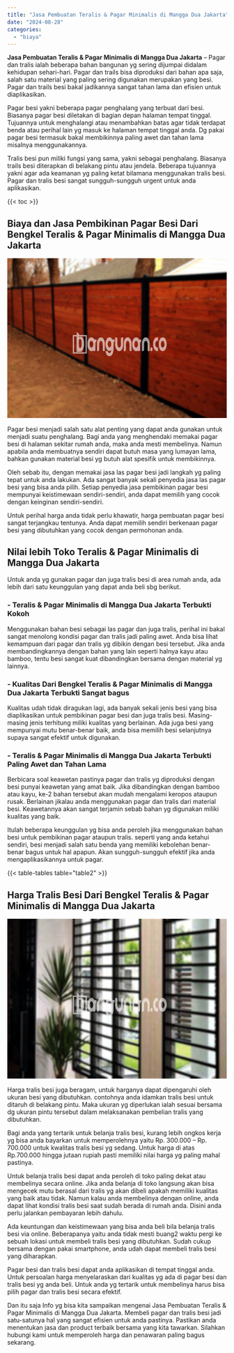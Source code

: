 ```yaml
---
title: "Jasa Pembuatan Teralis & Pagar Minimalis di Mangga Dua Jakarta"
date: "2024-08-28"
categories: 
  - "biaya"
---
```


**Jasa Pembuatan Teralis & Pagar Minimalis di Mangga Dua Jakarta** – Pagar dan tralis ialah beberapa bahan bangunan yg sering dijumpai didalam kehidupan sehari-hari. Pagar dan trails bisa diproduksi dari bahan apa saja, salah satu material yang paling sering digunakan merupakan yang besi. Pagar dan trails besi bakal jadikannya sangat tahan lama dan efisien untuk diaplikasikan.

Pagar besi yakni beberapa pagar penghalang yang terbuat dari besi. Biasanya pagar besi diletakan di bagian depan halaman tempat tinggal. Tujuannya untuk menghalangi atau menambahkan batas agar tidak terdapat benda atau perihal lain yg masuk ke halaman tempat tinggal anda. Dg pakai pagar besi termasuk bakal membikinnya paling awet dan tahan lama misalnya menggunakannya.

Tralis besi pun miliki fungsi yang sama, yakni sebagai penghalang. Biasanya trails besi diterapkan di belakang pintu atau jendela. Beberapa tujuannya yakni agar ada keamanan yg paling ketat bilamana menggunakan tralis besi. Pagar dan tralis besi sangat sungguh-sungguh urgent untuk anda aplikasikan.

{{< toc >}}

## Biaya dan Jasa Pembikinan Pagar Besi Dari Bengkel Teralis & Pagar Minimalis di Mangga Dua Jakarta

![Jasa Pembuatan Teralis & Pagar Minimalis di Mangga Dua Jakarta](/images/pagar-minimalis-murah-26.png)

Pagar besi menjadi salah satu alat penting yang dapat anda gunakan untuk menjadi suatu penghalang. Bagi anda yang menghendaki memakai pagar besi di halaman sekitar rumah anda, maka anda mesti membelinya. Namun apabila anda membuatnya sendiri dapat butuh masa yang lumayan lama, bahkan gunakan material besi yg butuh alat spesifik untuk membikinnya.

Oleh sebab itu, dengan memakai jasa las pagar besi jadi langkah yg paling tepat untuk anda lakukan. Ada sangat banyak sekali penyedia jasa las pagar besi yang bisa anda pilih. Setiap penyedia jasa pembikinan pagar besi mempunyai keistimewaan sendiri-sendiri, anda dapat memilih yang cocok dengan keinginan sendiri-sendiri.

Untuk perihal harga anda tidak perlu khawatir, harga pembuatan pagar besi sangat terjangkau tentunya. Anda dapat memilih sendiri berkenaan pagar besi yang dibutuhkan yang cocok dengan permohonan anda.

## Nilai lebih Toko Teralis & Pagar Minimalis di Mangga Dua Jakarta

Untuk anda yg gunakan pagar dan juga tralis besi di area rumah anda, ada lebih dari satu keunggulan yang dapat anda beli sbg berikut.

### \- Teralis & Pagar Minimalis di Mangga Dua Jakarta Terbukti Kokoh

Menggunakan bahan besi sebagai las pagar dan juga tralis, perihal ini bakal sangat menolong kondisi pagar dan tralis jadi paling awet. Anda bisa lihat kemampuan dari pagar dan tralis yg dibikin dengan besi tersebut. Jika anda membandingkannya dengan bahan yang lain seperti halnya kayu atau bamboo, tentu besi sangat kuat dibandingkan bersama dengan material yg lainnya.

### \- Kualitas Dari Bengkel Teralis & Pagar Minimalis di Mangga Dua Jakarta Terbukti Sangat bagus

Kualitas udah tidak diragukan lagi, ada banyak sekali jenis besi yang bisa diaplikasikan untuk pembikinan pagar besi dan juga tralis besi. Masing-masing jenis terhitung miliki kualitas yang berlainan. Ada juga besi yang mempunyai mutu benar-benar baik, anda bisa memilih besi selanjutnya supaya sangat efektif untuk digunakan.

### \- Teralis & Pagar Minimalis di Mangga Dua Jakarta Terbukti Paling Awet dan Tahan Lama

Berbicara soal keawetan pastinya pagar dan tralis yg diproduksi dengan besi punyai keawetan yang amat baik. Jika dibandingkan dengan bamboo atau kayu, ke-2 bahan tersebut akan mudah mengalami keropos ataupun rusak. Berlainan jikalau anda menggunakan pagar dan tralis dari material besi. Keawetannya akan sangat terjamin sebab bahan yg digunakan miliki kualitas yang baik.

Itulah beberapa keunggulan yg bisa anda peroleh jika menggunakan bahan besi untuk pembikinan pagar ataupun tralis. seperti yang anda ketahui sendiri, besi menjadi salah satu benda yang memiliki kebolehan benar-benar bagus untuk hal apapun. Akan sungguh-sungguh efektif jika anda mengaplikasikannya untuk pagar.

{{< table-tables table="table2" >}}

## Harga Tralis Besi Dari Bengkel Teralis & Pagar Minimalis di Mangga Dua Jakarta

![Jasa Pembuatan Teralis & Pagar Minimalis di Mangga Dua Jakarta](/images/teralis-minimalis-murah-24.png)

Harga tralis besi juga beragam, untuk harganya dapat dipengaruhi oleh ukuran besi yang dibutuhkan. contohnya anda idamkan tralis besi untuk ditaruh di belakang pintu. Maka ukuran yg diperlukan ialah sesuai bersama dg ukuran pintu tersebut dalam melaksanakan pembelian tralis yang dibutuhkan.

Bagi anda yang tertarik untuk belanja tralis besi, kurang lebih ongkos kerja yg bisa anda bayarkan untuk memperolehnya yaitu Rp. 300.000 – Rp. 700.000 untuk kwalitas tralis besi yg sedang. Untuk harga di atas Rp.700.000 hingga jutaan rupiah pasti memiliki nilai harga yg paling mahal pastinya.

Untuk belanja tralis besi dapat anda peroleh di toko paling dekat atau membelinya secara online. Jika anda belanja di toko langsung akan bisa mengecek mutu berasal dari tralis yg akan dibeli apakah memiliki kualitas yang baik atau tidak. Namun kalau anda membelinya dengan online, anda dapat lihat kondisi tralis besi saat sudah berada di rumah anda. Disini anda perlu jalankan pembayaran lebih dahulu.

Ada keuntungan dan keistimewaan yang bisa anda beli bila belanja tralis besi via online. Beberapanya yaitu anda tidak mesti buang2 waktu pergi ke sebuah lokasi untuk membeli tralis besi yang dibutuhkan. Sudah cukup bersama dengan pakai smartphone, anda udah dapat membeli tralis besi yang diharapkan.

Pagar besi dan tralis besi dapat anda aplikasikan di tempat tinggal anda. Untuk persoalan harga menyelaraskan dari kualitas yg ada di pagar besi dan tralis besi yg anda beli. Untuk anda yg tertarik untuk membelinya harus bisa pilih pagar dan tralis besi secara efektif.

Dan itu saja Info yg bisa kita sampaikan mengenai Jasa Pembuatan Teralis & Pagar Minimalis di Mangga Dua Jakarta. Membeli pagar dan tralis besi jadi satu-satunya hal yang sangat efisien untuk anda pastinya. Pastikan anda menentukan jasa dan product terbaik bersama yang kita tawarkan. Silahkan hubungi kami untuk memperoleh harga dan penawaran paling bagus sekarang.
